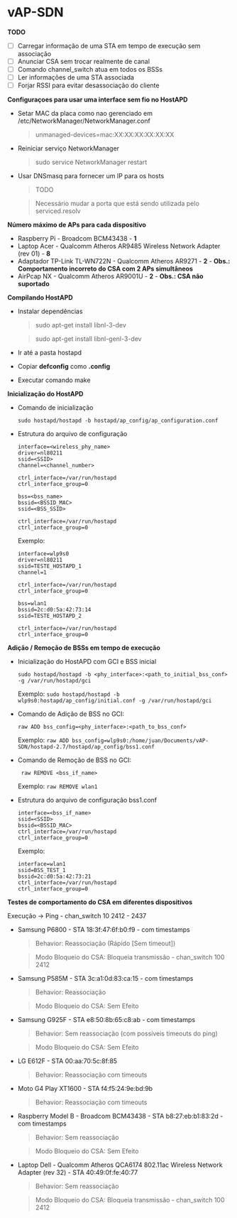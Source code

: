# vAP-SDN

**TODO**
- [ ] Carregar informação de uma STA em tempo de execução sem associação
- [ ] Anunciar CSA sem trocar realmente de canal
- [ ] Comando channel_switch atua em todos os BSSs
- [ ] Ler informações de uma STA associada
- [ ] Forjar RSSI para evitar desassociação do cliente

**Configuraçoes para usar uma interface sem fio no HostAPD**
- Setar MAC da placa como nao gerenciado em /etc/NetworkManager/NetworkManager.conf

  > unmanaged-devices=mac:XX:XX:XX:XX:XX:XX
- Reiniciar serviço NetworkManager

  > sudo service NetworkManager restart
- Usar DNSmasq para fornecer um IP para os hosts

  > TODO
  
  > Necessário mudar a porta que está sendo utilizada pelo serviced.resolv
  
**Número máximo de APs para cada dispositivo**
- Raspberry Pi - Broadcom BCM43438 - **1**
- Laptop Acer - Qualcomm Atheros AR9485 Wireless Network Adapter (rev 01) - **8**
- Adaptador TP-Link TL-WN722N - Qualcomm Atheros AR9271 - **2** - **Obs.: Comportamento incorreto do CSA com 2 APs simultâneos**
- AirPcap NX - Qualcomm Atheros AR9001U - **2** -  **Obs.: CSA não suportado**

**Compilando HostAPD**
- Instalar dependências
  > sudo apt-get install libnl-3-dev

  > sudo apt-get install libnl-genl-3-dev
- Ir até a pasta hostapd
- Copiar **defconfig** como **.config**
- Executar comando make

**Inicialização do HostAPD**
- Comando de inicialização

  ```sudo hostapd/hostapd -b hostapd/ap_config/ap_configuration.conf ```

- Estrutura do arquivo de configuração
  ```
  interface=<wireless_phy_name>
  driver=nl80211
  ssid=<SSID>
  channel=<channel_number>

  ctrl_interface=/var/run/hostapd
  ctrl_interface_group=0

  bss=<bss_name>
  bssid=<BSSID_MAC>
  ssid=<BSS_SSID>

  ctrl_interface=/var/run/hostapd
  ctrl_interface_group=0
  ```

  Exemplo:
  
  ```
  interface=wlp9s0
  driver=nl80211
  ssid=TESTE_HOSTAPD_1
  channel=1

  ctrl_interface=/var/run/hostapd
  ctrl_interface_group=0

  bss=wlan1
  bssid=2c:d0:5a:42:73:14
  ssid=TESTE_HOSTAPD_2

  ctrl_interface=/var/run/hostapd
  ctrl_interface_group=0
  ```

**Adição / Remoção de BSSs em tempo de execução**
- Inicialização do HostAPD com GCI e BSS inicial

  ```sudo hostapd/hostapd -b <phy_interface>:<path_to_initial_bss_conf> -g /var/run/hostapd/gci```
  
  Exemplo: ```sudo hostapd/hostapd -b wlp9s0:hostapd/ap_config/initial.conf -g /var/run/hostapd/gci```
- Comando de Adição de BSS no GCI:

  ``` raw ADD bss_config=<phy_interface>:<path_to_bss_conf> ```
  
  Exemplo: 
  ``` raw ADD bss_config=wlp9s0:/home/juan/Documents/vAP-SDN/hostapd-2.7/hostapd/ap_config/bss1.conf ```
- Comando de Remoção de BSS no GCI:

  ``` raw REMOVE <bss_if_name>```
  
  Exemplo: 
  ``` raw REMOVE wlan1 ```
- Estrutura do arquivo de configuração bss1.conf
  ```
  interface=<bss_if_name>
  ssid=<SSID>
  bssid=<BSSID_MAC>
  ctrl_interface=/var/run/hostapd
  ctrl_interface_group=0
  ```
  
  Exemplo:
  ```
  interface=wlan1
  ssid=BSS_TEST_1
  bssid=2c:d0:5a:42:73:21
  ctrl_interface=/var/run/hostapd
  ctrl_interface_group=0
  ```

**Testes de comportamento do CSA em diferentes dispositivos**

  Execução -> Ping - chan_switch 10 2412 - 2437

- Samsung P6800 - STA 18:3f:47:6f:b0:f9 - com timestamps
  > Behavior: Reassociação (Rápido [Sem timeout])

  > Modo Bloqueio do CSA: Bloqueia transmissão - chan_switch 100 2412

- Samsung P585M - STA 3c:a1:0d:83:ca:15 - com timestamps
  > Behavior: Reassociação
  
  > Modo Bloqueio do CSA: Sem Efeito

- Samsung G925F - STA e8:50:8b:65:c8:ab - com timestamps
  > Behavior: Sem reassociação (com possíveis timeouts do ping)
  
  > Modo Bloqueio do CSA: Sem Efeito

- LG E612F - STA 00:aa:70:5c:8f:85
  > Behavior: Reassociação com timeouts

- Moto G4 Play XT1600 - STA f4:f5:24:9e:bd:9b
  > Behavior: Reassociação com timeouts

- Raspberry Model B - Broadcom BCM43438 - STA b8:27:eb:b1:83:2d  - com timestamps
  > Behavior: Sem reassociação
  
  > Modo Bloqueio do CSA: Sem Efeito

- Laptop Dell - Qualcomm Atheros QCA6174 802.11ac Wireless Network Adapter (rev 32) - STA 40:49:0f:fe:40:77
  > Behavior: Sem reassociação
  
  > Modo Bloqueio do CSA: Bloqueia transmissão - chan_switch 100 2412
